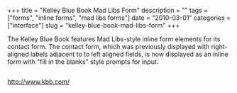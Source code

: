 +++
title = "Kelley Blue Book Mad Libs Form"
description = ""
tags = ["forms", "inline forms", "mad libs forms"]
date = "2010-03-01"
categories = ["interface"]
slug = "kelley-blue-book-mad-libs-form"
+++


<p>The Kelley Blue Book features Mad Libs-style inline form elements for its contact form. The contact form, which was previously displayed with right-aligned labels adjacent to to left aligned fields, is now displayed as an inline form with &quot;fill in the blanks&quot; style prompts for input.</p>

<div id="screens-full" class="clear"><div class="fullimg clear"><a href="//konigi.com/media/interface/kellybluebook-1.png" class="group" rel="group" title="1. "><img src="//konigi.com/media/interface/kellybluebook-1.png" alt="" class="img-responsive"></a></div></div>        
<p><a href="http://www.kbb.com/">http://www.kbb.com/</a></p>

